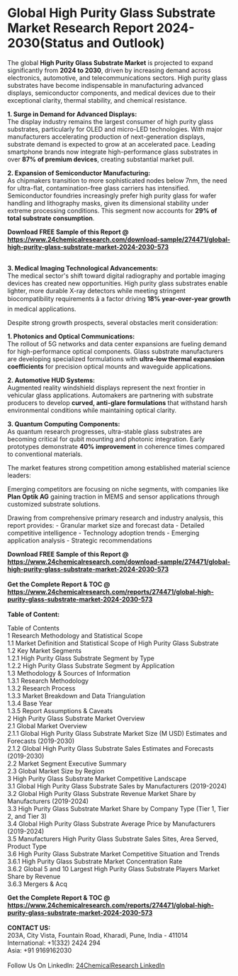 <h1>Global High Purity Glass Substrate Market Research Report 2024-2030(Status and Outlook)</h1><p>The global <strong>High Purity Glass Substrate Market</strong> is projected to expand significantly from <strong>2024 to 2030</strong>, driven by increasing demand across electronics, automotive, and telecommunications sectors. High purity glass substrates have become indispensable in manufacturing advanced displays, semiconductor components, and medical devices due to their exceptional clarity, thermal stability, and chemical resistance.</p><p><strong>1. Surge in Demand for Advanced Displays:</strong><br>
The display industry remains the largest consumer of high purity glass substrates, particularly for OLED and micro-LED technologies. With major manufacturers accelerating production of next-generation displays, substrate demand is expected to grow at an accelerated pace. Leading smartphone brands now integrate high-performance glass substrates in over <strong>87% of premium devices</strong>, creating substantial market pull.</p><p><strong>2. Expansion of Semiconductor Manufacturing:</strong><br>
As chipmakers transition to more sophisticated nodes below 7nm, the need for ultra-flat, contamination-free glass carriers has intensified. Semiconductor foundries increasingly prefer high purity glass for wafer handling and lithography masks, given its dimensional stability under extreme processing conditions. This segment now accounts for <strong>29% of total substrate consumption</strong>.</p><div><b>Download FREE Sample of this Report @ 
            <a href="https://www.24chemicalresearch.com/download-sample/274471/global-high-purity-glass-substrate-market-2024-2030-573">
            https://www.24chemicalresearch.com/download-sample/274471/global-high-purity-glass-substrate-market-2024-2030-573</a></b></div><br><p><strong>3. Medical Imaging Technological Advancements:</strong><br>
The medical sector's shift toward digital radiography and portable imaging devices has created new opportunities. High purity glass substrates enable lighter, more durable X-ray detectors while meeting stringent biocompatibility requirements â a factor driving <strong>18% year-over-year growth</strong> in medical applications.</p><p>Despite strong growth prospects, several obstacles merit consideration:</p><p><strong>1. Photonics and Optical Communications:</strong><br>
The rollout of 5G networks and data center expansions are fueling demand for high-performance optical components. Glass substrate manufacturers are developing specialized formulations with <strong>ultra-low thermal expansion coefficients</strong> for precision optical mounts and waveguide applications.</p><p><strong>2. Automotive HUD Systems:</strong><br>
Augmented reality windshield displays represent the next frontier in vehicular glass applications. Automakers are partnering with substrate producers to develop <strong>curved, anti-glare formulations</strong> that withstand harsh environmental conditions while maintaining optical clarity.</p><p><strong>3. Quantum Computing Components:</strong><br>
As quantum research progresses, ultra-stable glass substrates are becoming critical for qubit mounting and photonic integration. Early prototypes demonstrate <strong>40% improvement</strong> in coherence times compared to conventional materials.</p><p>The market features strong competition among established material science leaders:</p><p>Emerging competitors are focusing on niche segments, with companies like <strong>Plan Optik AG</strong> gaining traction in MEMS and sensor applications through customized substrate solutions.</p><p>Drawing from comprehensive primary research and industry analysis, this report provides:
- Granular market size and forecast data
- Detailed competitive intelligence
- Technology adoption trends
- Emerging application analysis
- Strategic recommendations</p><div><b>Download FREE Sample of this Report @ 
            <a href="https://www.24chemicalresearch.com/download-sample/274471/global-high-purity-glass-substrate-market-2024-2030-573">
            https://www.24chemicalresearch.com/download-sample/274471/global-high-purity-glass-substrate-market-2024-2030-573</a></b></div><br><div><b>Get the Complete Report & TOC @ 
            <a href="https://www.24chemicalresearch.com/reports/274471/global-high-purity-glass-substrate-market-2024-2030-573">
            https://www.24chemicalresearch.com/reports/274471/global-high-purity-glass-substrate-market-2024-2030-573</a></b></div><br>
            <b>Table of Content:</b><p>Table of Contents<br />
1 Research Methodology and Statistical Scope<br />
1.1 Market Definition and Statistical Scope of High Purity Glass Substrate<br />
1.2 Key Market Segments<br />
1.2.1 High Purity Glass Substrate Segment by Type<br />
1.2.2 High Purity Glass Substrate Segment by Application<br />
1.3 Methodology & Sources of Information<br />
1.3.1 Research Methodology<br />
1.3.2 Research Process<br />
1.3.3 Market Breakdown and Data Triangulation<br />
1.3.4 Base Year<br />
1.3.5 Report Assumptions & Caveats<br />
2 High Purity Glass Substrate Market Overview<br />
2.1 Global Market Overview<br />
2.1.1 Global High Purity Glass Substrate Market Size (M USD) Estimates and Forecasts (2019-2030)<br />
2.1.2 Global High Purity Glass Substrate Sales Estimates and Forecasts (2019-2030)<br />
2.2 Market Segment Executive Summary<br />
2.3 Global Market Size by Region<br />
3 High Purity Glass Substrate Market Competitive Landscape<br />
3.1 Global High Purity Glass Substrate Sales by Manufacturers (2019-2024)<br />
3.2 Global High Purity Glass Substrate Revenue Market Share by Manufacturers (2019-2024)<br />
3.3 High Purity Glass Substrate Market Share by Company Type (Tier 1, Tier 2, and Tier 3)<br />
3.4 Global High Purity Glass Substrate Average Price by Manufacturers (2019-2024)<br />
3.5 Manufacturers High Purity Glass Substrate Sales Sites, Area Served, Product Type<br />
3.6 High Purity Glass Substrate Market Competitive Situation and Trends<br />
3.6.1 High Purity Glass Substrate Market Concentration Rate<br />
3.6.2 Global 5 and 10 Largest High Purity Glass Substrate Players Market Share by Revenue<br />
3.6.3 Mergers & Acq</p><div><b>Get the Complete Report & TOC @ 
            <a href="https://www.24chemicalresearch.com/reports/274471/global-high-purity-glass-substrate-market-2024-2030-573">
            https://www.24chemicalresearch.com/reports/274471/global-high-purity-glass-substrate-market-2024-2030-573</a></b></div><br><b>CONTACT US:</b><br>
            203A, City Vista, Fountain Road, Kharadi, Pune, India - 411014<br>
            International: +1(332) 2424 294<br>
            Asia: +91 9169162030 <br><br>
            Follow Us On LinkedIn: <a href="https://www.linkedin.com/company/24chemicalresearch/">24ChemicalResearch LinkedIn</a>
